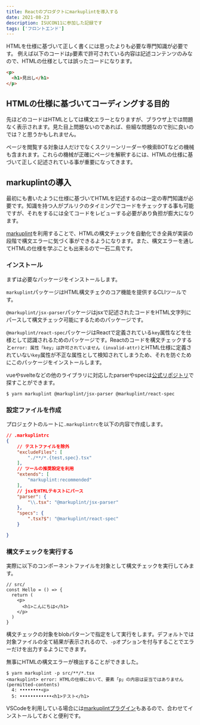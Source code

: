 ```yaml
---
title: Reactのプロダクトにmarkuplintを導入する
date: 2021-08-23
description: ISUCON11に参加した記録です
tags: ['フロントエンド']
---
```


HTMLを仕様に基づいて正しく書くには思ったよりも必要な専門知識が必要です。
例えば以下のコードは`p`要素で許可されている内容は記述コンテンツのみなので、HTMLの仕様としては誤ったコードになります。

```html
<p>
  <h1>見出し</h1>
</p>
```

## HTMLの仕様に基づいてコーディングする目的
先ほどのコードはHTMLとしては構文エラーとなりますが、ブラウザ上では問題なく表示されます。見た目上問題ないのであれば、些細な問題なので別に良いのでは？と思うかもしれません。

ページを閲覧する対象は人だけでなくスクリーンリーダーや検索BOTなどの機械も含まれます。これらの機械が正確にページを解釈するには、HTMLの仕様に基づいて正しく記述されている事が重要になってきます。

## markuplintの導入
最初にも書いたように仕様に基づいてHTMLを記述するのは一定の専門知識が必要です。知識を持つ人がプルリクのタイミングでコードをチェックする事も可能ですが、それをするには全てコードをレビューする必要があり負担が膨大になります。

[markuplint](https://markuplint.dev/)を利用することで、HTMLの構文チェックを自動化でき全員が実装の段階で構文エラーに気づく事ができるようになります。また、構文エラーを通してHTMLの仕様を学ぶことも出来るので一石二鳥です。

### インストール
まずは必要なパッケージをインストールします。

`markuplint`パッケージはHTML構文チェクのコア機能を提供するCLIツールです。

`@markuplint/jsx-parser`パッケージはjsxで記述されたコードをHTML文字列にパースして構文チェック可能にするためのパッケージです。

`@markuplint/react-spec`パッケージはReactで定義されている`key`属性などを仕様として認識されるためのパッケージです。Reactのコードを構文チェックすると`error: 属性「key」は許可されていません (invalid-attr)`とHTML仕様に定義されていない`key`属性が不正な属性として検知されてしまうため、それを防ぐためにこのパッケージをインストールします。

vueやsvelteなどの他のライブラリに対応したparserやspecは[公式リポジトリ](https://github.com/markuplint/markuplint/tree/dev/packages/@markuplint)で探すことができます。

```
$ yarn markuplint @markuplint/jsx-parser @markuplint/react-spec
```

### 設定ファイルを作成
プロジェクトのルートに`.markuplintrc`を以下の内容で作成します。

```json
// .markuplintrc
{
    // テストファイルを除外
    "excludeFiles": [
        "./**/*.{test,spec}.tsx"
    ],
    // ツールの推奨設定を利用
    "extends": [
        "markuplint:recommended"
    ],
    // jsxをHTMLテキストにパース
    "parser": {
        "\\.tsx": "@markuplint/jsx-parser"
    },
    "specs": {
        ".tsx?$": "@markuplint/react-spec"
    }

}
```

### 構文チェックを実行する
実際に以下のコンポーネントファイルを対象として構文チェックを実行してみます。

```tsx
// src/
const Hello = () => {
  return (
    <p>
      <h1>こんにちは</h1>
    </p>
  )
}
```

構文チェックの対象をblobパターンで指定をして実行をします。デフォルトでは対象ファイルの全て結果が表示されるので、`-p`オプションを付与することでエラーだけを出力するようにできます。

無事にHTMLの構文エラーが検出することができました。

```shell
$ yarn markuplint -p src/**/*.tsx
<markuplint> error: HTMLの仕様において、要素「p」の内容は妥当ではありません (permitted-contents) 
  4: ••••••••<p>
  5: ••••••••••••<h1>テスト</h1>
```

VSCodeを利用している場合には[markuplintプラグイン](https://marketplace.visualstudio.com/items?itemName=DavidAnson.vscode-markdownlint)もあるので、合わせてインストールしておくと便利です。